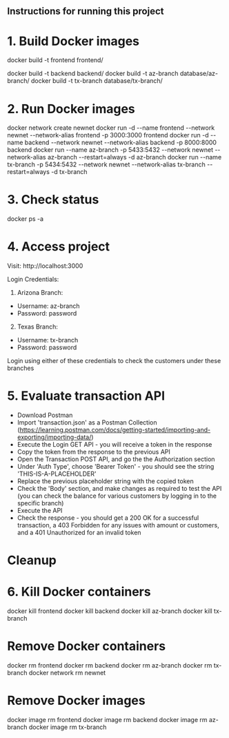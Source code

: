 ## Instructions for running this project

# 1. Build Docker images
docker build -t frontend frontend/

docker build -t backend backend/
docker build -t az-branch database/az-branch/
docker build -t tx-branch database/tx-branch/

# 2. Run Docker images
docker network create newnet
docker run -d --name frontend --network newnet --network-alias frontend -p 3000:3000 frontend
docker run -d --name backend --network newnet --network-alias backend -p 8000:8000 backend
docker run --name az-branch -p 5433:5432 --network newnet --network-alias az-branch --restart=always -d az-branch
docker run --name tx-branch -p 5434:5432 --network newnet --network-alias tx-branch --restart=always -d tx-branch

# 3. Check status
docker ps -a

# 4. Access project
Visit: http://localhost:3000

Login Credentials:
1. Arizona Branch:
- Username: az-branch
- Password: password

2. Texas Branch:
- Username: tx-branch 
- Password: password 

Login using either of these credentials to check the customers under these branches

# 5. Evaluate transaction API
- Download Postman
- Import 'transaction.json' as a Postman Collection (https://learning.postman.com/docs/getting-started/importing-and-exporting/importing-data/)
- Execute the Login GET API - you will receive a token in the response
- Copy the token from the response to the previous API
- Open the Transaction POST API, and go the the Authorization section
- Under 'Auth Type', choose 'Bearer Token' - you should see the string 'THIS-IS-A-PLACEHOLDER'
- Replace the previous placeholder string with the copied token
- Check the 'Body' section, and make changes as required to test the API (you can check the balance for various customers by logging in to the specific branch)
- Execute the API
- Check the response - you should get a 200 OK for a successful transaction, a 403 Forbidden for any issues with amount or customers, and a 401 Unauthorized 
  for an invalid token

# Cleanup 
# 6. Kill Docker containers
docker kill frontend
docker kill backend
docker kill az-branch
docker kill tx-branch

# Remove Docker containers
docker rm frontend
docker rm backend
docker rm az-branch
docker rm tx-branch
docker network rm newnet

# Remove Docker images
docker image rm frontend
docker image rm backend
docker image rm az-branch
docker image rm tx-branch
